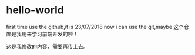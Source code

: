 # hello-world
first time use the github,it is 23/07/2018
now i can use the git,maybe
这个仓库是我用来学习前端开发的啦！

这是我修改的内容，需要再传上去。